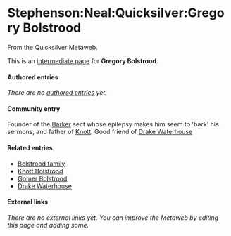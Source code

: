 
# Stephenson:Neal:Quicksilver:Gregory Bolstrood

From the Quicksilver Metaweb.

This is an [intermediate page](/metaweb-intermediate-page) for 
**Gregory Bolstrood**.


#### Authored entries


*There are no [authored entries](/metaweb-authored-entries) yet.*

#### Community entry


Founder of the [Barker](/stephenson-neal-quicksilver-barker) sect whose epilepsy makes him seem to 'bark' his sermons, and father of [Knott](/stephenson-neal-quicksilver-knott-bolstrood). Good friend of [Drake Waterhouse](/stephenson-neal-quicksilver-drake-waterhouse)

#### Related entries


* [Bolstrood family](/stephenson-neal-quicksilver-bolstrood-family)
* [Knott Bolstrood](/stephenson-neal-quicksilver-knott-bolstrood)
* [Gomer Bolstrood](/stephenson-neal-quicksilver-gomer-bolstrood)
* [Drake Waterhouse](/stephenson-neal-quicksilver-drake-waterhouse)



#### External links


*There are no external links yet. You can improve the Metaweb by editing this page and adding some.*
